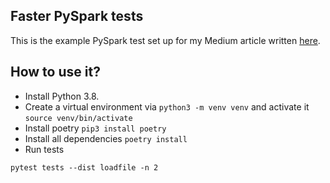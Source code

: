 ## Faster PySpark tests

This is the example PySpark test set up for my Medium article written [here](https://medium.com/p/1cb7dfa6bdf6/edit).

## How to use it?

* Install Python 3.8.
* Create a virtual environment via `python3 -m venv venv` and activate it `source venv/bin/activate`
* Install poetry `pip3 install poetry`
* Install all dependencies `poetry install`
* Run tests

```
pytest tests --dist loadfile -n 2
```